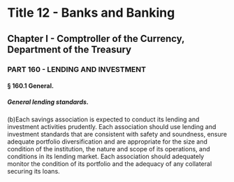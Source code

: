 
# Title 12 - Banks and Banking
## Chapter I - Comptroller of the Currency, Department of the Treasury
### PART 160 - LENDING AND INVESTMENT
#### § 160.1 General.
##### General lending standards.

(b)Each savings association is expected to conduct its lending and investment activities prudently. Each association should use lending and investment standards that are consistent with safety and soundness, ensure adequate portfolio diversification and are appropriate for the size and condition of the institution, the nature and scope of its operations, and conditions in its lending market. Each association should adequately monitor the condition of its portfolio and the adequacy of any collateral securing its loans.
